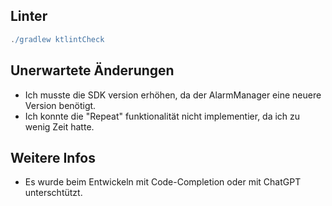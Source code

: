 ## Linter
```gradle
./gradlew ktlintCheck
```

## Unerwartete Änderungen
- Ich musste die SDK version erhöhen, da der AlarmManager eine neuere Version benötigt.
- Ich konnte die "Repeat" funktionalität nicht implementier, da ich zu wenig Zeit hatte.


## Weitere Infos
- Es wurde beim Entwickeln mit Code-Completion oder mit ChatGPT unterschtützt.
